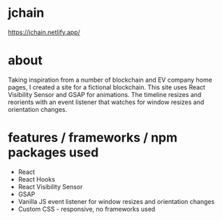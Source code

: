 # jchain
https://jchain.netlify.app/

# about
Taking inspiration from a number of blockchain and EV company home pages, I created a site for a fictional blockchain. This site uses React Visibility Sensor and GSAP for animations. The timeline resizes and reorients with an event listener that watches for window resizes and orientation changes.
 
# features / frameworks / npm packages used
* React
* React Hooks
* React Visibility Sensor
* GSAP
* Vanilla JS event listener for window resizes and orientation changes
* Custom CSS - responsive, no frameworks used
